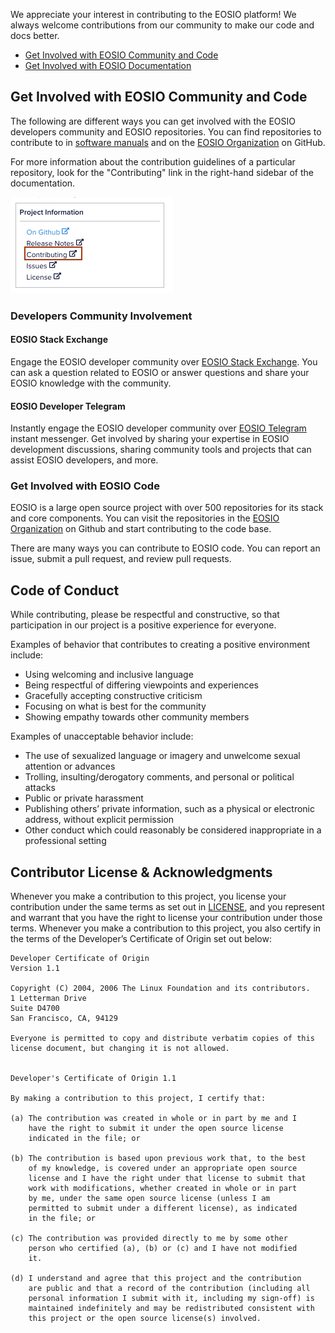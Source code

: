 We appreciate your interest in contributing to the EOSIO platform! We always welcome contributions from our community to make our code and docs better.

* [Get Involved with EOSIO Community and Code](#get-involved-with-eosio-code)
* [Get Involved with EOSIO Documentation](#get-involved-with-eosio-documentation)

## Get Involved with EOSIO Community and Code

The following are different ways you can get involved with the EOSIO developers community and EOSIO repositories. You can find repositories to contribute to in [software manuals](../manuals) and on the [EOSIO Organization](https://github.com/EOSIO) on GitHub.

For more information about the contribution guidelines of a particular repository, look for the "Contributing" link in the right-hand sidebar of the documentation.

![Contributing link location](./contributing-link-1.png)

### Developers Community Involvement

#### EOSIO Stack Exchange
Engage the EOSIO developer community over [EOSIO Stack Exchange](https://eosio.stackexchange.com/). You can ask a question related to EOSIO or answer questions and share your EOSIO knowledge with the community.

#### EOSIO Developer Telegram
Instantly engage the EOSIO developer community over [EOSIO Telegram](https://t.me/joinchat/EaEnSUPktgfoI-XPfMYtcQ) instant messenger. Get involved by sharing your expertise in EOSIO development discussions, sharing community tools and projects that can assist EOSIO developers, and more.

### Get Involved with EOSIO Code

EOSIO is a large open source project with over 500 repositories for its stack and core components. You can visit the repositories in the [EOSIO Organization](https://github.com/EOSIO) on Github and start contributing to the code base.

There are many ways you can contribute to EOSIO code. You can report an issue, submit a pull request, and review pull requests.

## Code of Conduct

While contributing, please be respectful and constructive, so that participation in our project is a positive experience for everyone.

Examples of behavior that contributes to creating a positive environment include:
- Using welcoming and inclusive language
- Being respectful of differing viewpoints and experiences
- Gracefully accepting constructive criticism
- Focusing on what is best for the community
- Showing empathy towards other community members

Examples of unacceptable behavior include:
- The use of sexualized language or imagery and unwelcome sexual attention or advances
- Trolling, insulting/derogatory comments, and personal or political attacks
- Public or private harassment
- Publishing others’ private information, such as a physical or electronic address, without explicit permission
- Other conduct which could reasonably be considered inappropriate in a professional setting


## Contributor License & Acknowledgments

Whenever you make a contribution to this project, you license your contribution under the same terms as set out in [LICENSE](./LICENSE), and you represent and warrant that you have the right to license your contribution under those terms.  Whenever you make a contribution to this project, you also certify in the terms of the Developer’s Certificate of Origin set out below:

```
Developer Certificate of Origin
Version 1.1

Copyright (C) 2004, 2006 The Linux Foundation and its contributors.
1 Letterman Drive
Suite D4700
San Francisco, CA, 94129

Everyone is permitted to copy and distribute verbatim copies of this
license document, but changing it is not allowed.


Developer's Certificate of Origin 1.1

By making a contribution to this project, I certify that:

(a) The contribution was created in whole or in part by me and I
    have the right to submit it under the open source license
    indicated in the file; or

(b) The contribution is based upon previous work that, to the best
    of my knowledge, is covered under an appropriate open source
    license and I have the right under that license to submit that
    work with modifications, whether created in whole or in part
    by me, under the same open source license (unless I am
    permitted to submit under a different license), as indicated
    in the file; or

(c) The contribution was provided directly to me by some other
    person who certified (a), (b) or (c) and I have not modified
    it.

(d) I understand and agree that this project and the contribution
    are public and that a record of the contribution (including all
    personal information I submit with it, including my sign-off) is
    maintained indefinitely and may be redistributed consistent with
    this project or the open source license(s) involved.
```
